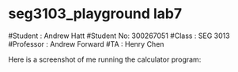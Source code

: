 # seg3103_playground lab7
#Student : Andrew Hatt
#Student No: 300267051
#Class : SEG 3013
#Professor : Andrew Forward
#TA : Henry Chen


Here is a screenshot of me running the calculator program:

